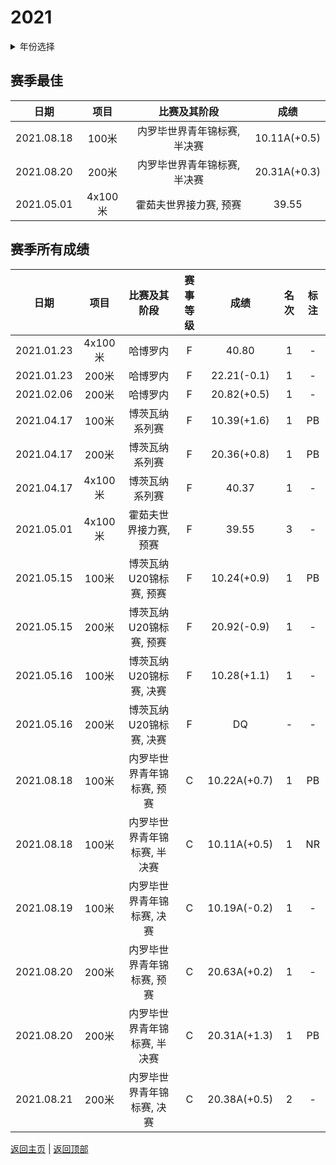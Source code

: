 # 2021

<details>
<summary>年份选择</summary>

- [2024](./2024.md)

- [2023](./2023.md)

- [2022](./2022.md)

- [2021](./2021.md)

- [2020](./2020.md)

- [2019](./2019.md)

</details>

## 赛季最佳

|    日期    |  项目   |         比赛及其阶段         |     成绩     |
| :--------: | :-----: | :--------------------------: | :----------: |
| 2021.08.18 |  100米  | 内罗毕世界青年锦标赛, 半决赛 | 10.11A(+0.5) |
| 2021.08.20 |  200米  | 内罗毕世界青年锦标赛, 半决赛 | 20.31A(+0.3) |
| 2021.05.01 | 4x100米 |    霍茹夫世界接力赛, 预赛    |    39.55     |

## 赛季所有成绩

|    日期    |  项目   |         比赛及其阶段         | 赛事等级 |     成绩     | 名次 | 标注 |
| :--------: | :-----: | :--------------------------: | :------: | :----------: | :--: | :--: |
| 2021.01.23 | 4x100米 |           哈博罗内           |    F     |    40.80     |  1   |  -   |
| 2021.01.23 |  200米  |           哈博罗内           |    F     | 22.21(-0.1)  |  1   |  -   |
| 2021.02.06 |  200米  |           哈博罗内           |    F     | 20.82(+0.5)  |  1   |  -   |
| 2021.04.17 |  100米  |        博茨瓦纳系列赛        |    F     | 10.39(+1.6)  |  1   |  PB  |
| 2021.04.17 |  200米  |        博茨瓦纳系列赛        |    F     | 20.36(+0.8)  |  1   |  PB  |
| 2021.04.17 | 4x100米 |        博茨瓦纳系列赛        |    F     |    40.37     |  1   |  -   |
| 2021.05.01 | 4x100米 |    霍茹夫世界接力赛, 预赛    |    F     |    39.55     |  3   |  -   |
| 2021.05.15 |  100米  |   博茨瓦纳U20锦标赛, 预赛    |    F     | 10.24(+0.9)  |  1   |  PB  |
| 2021.05.15 |  200米  |   博茨瓦纳U20锦标赛, 预赛    |    F     | 20.92(-0.9)  |  1   |  -   |
| 2021.05.16 |  100米  |   博茨瓦纳U20锦标赛, 决赛    |    F     | 10.28(+1.1)  |  1   |  -   |
| 2021.05.16 |  200米  |   博茨瓦纳U20锦标赛, 决赛    |    F     |      DQ      |  -   |  -   |
| 2021.08.18 |  100米  |  内罗毕世界青年锦标赛, 预赛  |    C     | 10.22A(+0.7) |  1   |  PB  |
| 2021.08.18 |  100米  | 内罗毕世界青年锦标赛, 半决赛 |    C     | 10.11A(+0.5) |  1   |  NR  |
| 2021.08.19 |  100米  |  内罗毕世界青年锦标赛, 决赛  |    C     | 10.19A(-0.2) |  1   |  -   |
| 2021.08.20 |  200米  |  内罗毕世界青年锦标赛, 预赛  |    C     | 20.63A(+0.2) |  1   |  -   |
| 2021.08.20 |  200米  | 内罗毕世界青年锦标赛, 半决赛 |    C     | 20.31A(+1.3) |  1   |  PB  |
| 2021.08.21 |  200米  |  内罗毕世界青年锦标赛, 决赛  |    C     | 20.38A(+0.5) |  2   |  -   |

[返回主页](../Profile.md) | [返回顶部](#2021)
